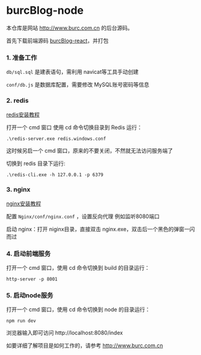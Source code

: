# burcBlog-node
本仓库是网站 http://www.burc.com.cn 的后台源码。

首先下载前端源码 [burcBlog-react](https://github.com/burc-li/burcBlog-react)，并打包

###  1. 准备工作

`db/sql.sql` 是建表语句，需利用 navicat等工具手动创建

`conf/db.js` 是数据库配置，需要修改 MySQL账号密码等信息

### 2. redis

[redis安装教程](https://www.runoob.com/redis/redis-install.html)

打开一个 cmd 窗口 使用 cd 命令切换目录到 Redis 运行：

```
.\redis-server.exe redis.windows.conf
```

这时候另启一个 cmd 窗口，原来的不要关闭，不然就无法访问服务端了

切换到 redis 目录下运行:

```
.\redis-cli.exe -h 127.0.0.1 -p 6379
```

### 3. nginx

[nginx安装教程](https://blog.csdn.net/ZYS10000/article/details/118559788)

配置 `Nginx/conf/nginx.conf` ，设置反向代理 例如监听8080端口

启动 nginx：打开 niginx目录，直接双击 nginx.exe，双击后一个黑色的弹窗一闪而过

### 4. 启动前端服务

打开一个 cmd 窗口，使用 cd 命令切换到 build 的目录运行：

```
http-server -p 8001
```

### 5. 启动node服务

打开一个 cmd 窗口，使用 cd 命令切换到 node 的目录运行：

```
npm run dev
```

浏览器输入即可访问
http://localhost:8080/index

如要详细了解项目是如何工作的，请参考 http://www.burc.com.cn
